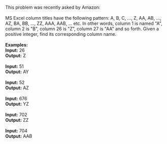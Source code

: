 This problem was recently asked by Amazon:
<br><br>
MS Excel column titles have the following pattern: A, B, C, ..., Z, AA, AB, ..., AZ, BA, BB, ..., ZZ, AAA, AAB, ... etc. In other words, column 1 is named "A", column 2 is "B", column 26 is "Z", column 27 is "AA" and so forth. Given a positive integer, find its corresponding column name.
<br><br><b>Examples:<br>
Input:</b> 26<br>
<b>Output:</b> Z<br>
<br>
<b>Input:</b> 51<br>
<b>Output:</b> AY<br>
<br>
<b>Input:</b> 52<br>
<b>Output:</b> AZ<br>
<br>
<b>Input:</b> 676<br>
<b>Output:</b> YZ<br>
<br>
<b>Input:</b> 702<br>
<b>Output:</b> ZZ<br>
<br>
<b>Input:</b> 704<br>
<b>Output:</b> AAB<br>
